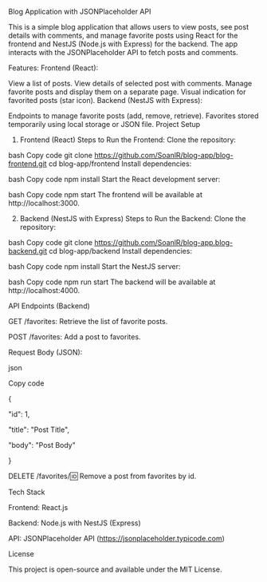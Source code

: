 Blog Application with JSONPlaceholder API

This is a simple blog application that allows users to view posts, see post details with comments, and manage favorite posts using React for the frontend and NestJS (Node.js with Express) for the backend. The app interacts with the JSONPlaceholder API to fetch posts and comments.

Features:
Frontend (React):

View a list of posts.
View details of selected post with comments.
Manage favorite posts and display them on a separate page.
Visual indication for favorited posts (star icon).
Backend (NestJS with Express):

Endpoints to manage favorite posts (add, remove, retrieve).
Favorites stored temporarily using local storage or JSON file.
Project Setup
1. Frontend (React)
Steps to Run the Frontend:
Clone the repository:

bash
Copy code
git clone https://github.com/SoanlR/blog-app/blog-frontend.git
cd blog-app/frontend
Install dependencies:

bash
Copy code
npm install
Start the React development server:

bash
Copy code
npm start
The frontend will be available at http://localhost:3000.

2. Backend (NestJS with Express)
Steps to Run the Backend:
Clone the repository:

bash
Copy code
git clone https://github.com/SoanlR/blog-app.blog-backend.git
cd blog-app/backend
Install dependencies:

bash
Copy code
npm install
Start the NestJS server:

bash
Copy code
npm run start
The backend will be available at http://localhost:4000.

API Endpoints (Backend)

GET /favorites: Retrieve the list of favorite posts.

POST /favorites: Add a post to favorites.

Request Body (JSON):

json

Copy code

{
  
  "id": 1,

  "title": "Post Title",

  "body": "Post Body"

}

DELETE /favorites/:id: Remove a post from favorites by id.

Tech Stack

Frontend: React.js

Backend: Node.js with NestJS (Express)

API: JSONPlaceholder API (https://jsonplaceholder.typicode.com)

License

This project is open-source and available under the MIT License.
